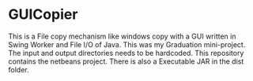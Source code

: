 # GUICopier
This is a File copy mechanism like windows copy with a GUI written in Swing Worker and File I/O of Java. This was my Graduation mini-project. The input and output directories needs to be hardcoded. 
This repository contains the netbeans project.
There is also a Executable JAR in the dist folder.
